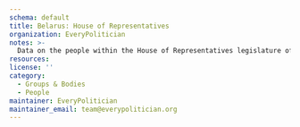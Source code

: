 ```yaml
---
schema: default
title: Belarus: House of Representatives
organization: EveryPolitician
notes: >-
  Data on the people within the House of Representatives legislature of Belarus.
resources:
license: ''
category:
  - Groups & Bodies
  - People
maintainer: EveryPolitician
maintainer_email: team@everypolitician.org
---
```

